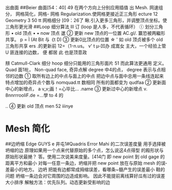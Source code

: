 
出曲面
##Beier 曲面[54：40] 49
在两个方向上分别应用插值
出 Mesh.
网速组分， 网格简化，网格-
网格 Regularization.使网格更接近正三角形
ecture 12
Geometry 3 50
tt 网格细分 [09：26了
瞅.引入更多三角形，并调整顶点坐标。使三角形更光滑
##Loop 细分算法 Ill 订 (loop 是人多，不代表循环）
ⓛ 划分三角形
• old 顶点
• • now 顶点
邋
② 更新 new 顶点的一位置
AC.gl/. 籝恐被两繼形共享。
p = Ì (At Bit 与《t D)
③ 更新0比顶点的位置
☆ ' 如 old 顶贞被多个 old 三角形共享
ers .的更新前
12=（1-n.us。 v' t µ-凹办
成嵩女 主大，一个经验上管
U 匪连接的边数， 便 都居
此 也是顶意政

㐩 Catmull-Clark 细分
hoop 细分只能用的三角形面片 51
而此算法更通用
定义。
Quad 面1䃾， Non-quad face,
奇异点解 degree 中4的点，
degree 表示与点相邻的边数
① 取所有边上的中点与面上的中点
把边中点与面中总用一条线连起来
特点增加的奇异点个数与 nomquad.tt 数相同
所有的面都变为 qudfaa
② 更新面中心的新增点，
a v_­v;画！=心毕比… .name
③ 更新过中心的新增点
v.
8nnrrroo­liF.de =…學
to 4
的

..
④ 更新 old 顶点
men 52
iiinye
# Mesh 简化
##边坍缩 Edge GUYS e
井屯1#Quadris Error Mahi 的二次误差度量
用手选择被坍缩的边
原理如果用一个点来代替原始的多个点，怎么说这4点得型
的殿形状与原始形状最撧？
答。使用二次说美来度量。[414门
即 new point 到 old gage 的距离平方和最小
对每一任意一条边，坍缩并把 new point 放在与原始 mesh 的误­差最小的地方。 边坍
把能有边都常成拇缩误差，看哪条~髓产生的误差最小
鞋的问题
坍缩一条边会对它周围的边造成影响。
因此不能提前离线算好瓜有过的误差大小排序
解触方法：优先队列。动态更新受影响的边
